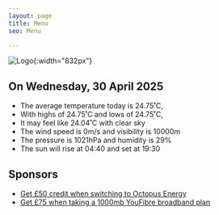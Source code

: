 ```yaml
---
layout: page
title: Menu
seo: Menu

---
```


![Logo](/images/logo.jpg){:width="832px"}

<!-- weather_marker starts -->
## On Wednesday, 30 April 2025

- The average temperature today is 24.75˚C,
- With highs of 24.75˚C and lows of 24.75˚C,
- It may feel like 24.04˚C with clear sky
- The wind speed is 0m/s and visibility is 10000m
- The pressure is 1021hPa and humidity is 29%
- The sun will rise at 04:40 and set at 19:30

<!-- weather_marker ends -->

## Sponsors

- [Get £50 credit when switching to Octopus Energy](https://bit.ly/3oD1nnS)
- [Get £75 when taking a 1000mb YouFibre broadband plan](https://aklam.io/91zWhU?)
